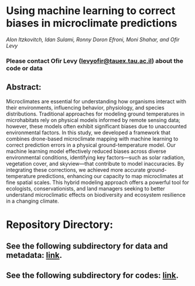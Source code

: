 # Using machine learning to correct biases in microclimate predictions

_Alon Itzkovitch, Idan Sulami, Ronny Doron Efroni, Moni Shahar, and
Ofir Levy_

### Please contact Ofir Levy (levyofir@tauex.tau.ac.il) about the code or data

## Abstract:

Microclimates are essential for understanding how organisms interact with their environments, influencing behavior, physiology, and species distributions. Traditional approaches for modeling ground temperatures in microhabitats rely on physical models informed by remote sensing data; however, these models often exhibit significant biases due to unaccounted environmental factors. In this study, we developed a framework that combines drone-based microclimate mapping with machine learning to correct prediction errors in a physical ground-temperature model. Our machine learning model effectively reduced biases across diverse environmental conditions, identifying key factors—such as solar radiation, vegetation cover, and skyview—that contribute to model inaccuracies. By integrating these corrections, we achieved more accurate ground-temperature predictions, enhancing our capacity to map microclimates at fine spatial scales. This hybrid modeling approach offers a powerful tool for ecologists, conservationists, and land managers seeking to better understand microclimatic effects on biodiversity and ecosystem resilience in a changing climate.

# **Repository Directory**:
## See the following subdirectory for data and metadata: [link](https://github.com/levyofi/Itzkovitch_el_al_Proceedings_B/tree/main/Example%20data).

## See the following subdirectory for codes: [link](https://github.com/levyofi/Itzkovitch_el_al_Proceedings_B/tree/main/Codes).
